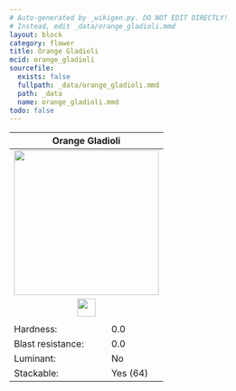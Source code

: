 ```yaml
---
# Auto-generated by _wikigen.py. DO NOT EDIT DIRECTLY!
# Instead, edit _data/orange_gladioli.mmd
layout: block
category: flower
title: Orange Gladioli
mcid: orange_gladioli
sourcefile:
  exists: false
  fullpath: _data/orange_gladioli.mmd
  path: _data
  name: orange_gladioli.mmd
todo: false
---
```


<table class="block-info"><thead><tr>
<th colspan=2>Orange Gladioli</th>
</tr></thead><tbody>
<tr><td colspan=2 class="cell-image-big" style="text-align:center"><img onerror="this.src={{ "/img/missing_lg.png" | relative_url | jsonify | escape }}" src="/allotment/img/textures/allotment/orange_gladioli.png" width="256" height="256" alt="" class="preview-icon"></td></tr>
<tr><td colspan=2 class="cell-image-small" style="text-align:center"><img onerror="this.src={{ "/img/missing.png" | relative_url | jsonify | escape }}" src="/allotment/img/inventory_textures/allotment/orange_gladioli.png" width="32" height="32" alt="" class="inventory-icon"></td></tr>
<tr><td colspan=2 style="text-align:center"><span class="tool-info tool-none tool-level-0" title="Does not require or break faster with any tool"></span></td></tr>
<tr><td>Hardness:</td><td>0.0</td></tr>
<tr><td>Blast resistance:</td><td>0.0</td></tr>
<tr><td>Luminant:</td><td>No</td></tr>
<tr><td>Stackable:</td><td>Yes (64)</td></tr>
</tbody></table>

